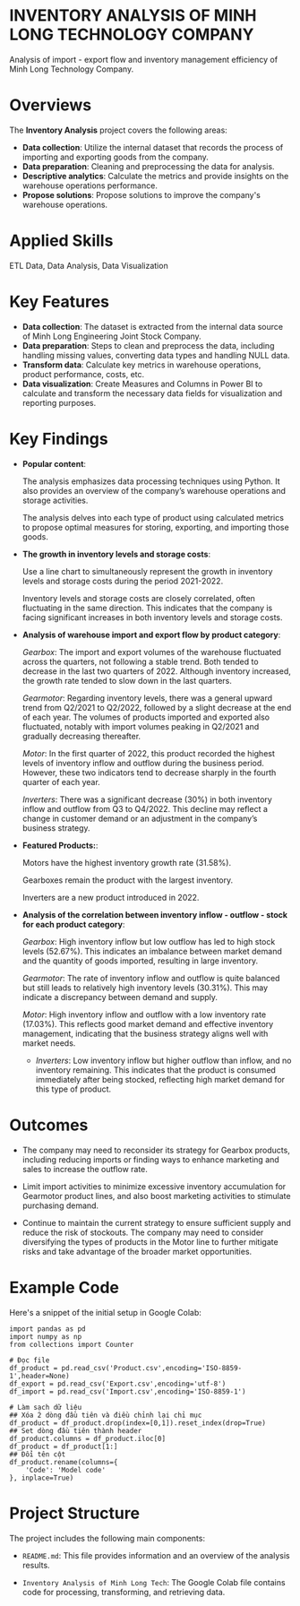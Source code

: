 # INVENTORY ANALYSIS OF MINH LONG TECHNOLOGY COMPANY
Analysis of import - export flow and inventory management efficiency of Minh Long Technology Company.
# Overviews
The **Inventory Analysis** project covers the following areas:

+ **Data collection**: Utilize the internal dataset that records the process of importing and exporting goods from the company.
+ **Data preparation**: Cleaning and preprocessing the data for analysis.
+ **Descriptive analytics**: Calculate the metrics and provide insights on the warehouse operations performance.
+ **Propose solutions**: Propose solutions to improve the company's warehouse operations.

# Applied Skills
ETL Data, Data Analysis, Data Visualization 

# Key Features

+ **Data collection**: The dataset is extracted from the internal data source of Minh Long Engineering Joint Stock Company.
+ **Data preparation**: Steps to clean and preprocess the data, including handling missing values, converting data types and handling NULL data.
+ **Transform data**: Calculate key metrics in warehouse operations, product performance, costs, etc.
+ **Data visualization**: Create Measures and Columns in Power BI to calculate and transform the necessary data fields for visualization and reporting purposes.
# Key Findings

+ **Popular content**:

  The analysis emphasizes data processing techniques using Python. It also provides an overview of the company’s warehouse operations and storage activities.

  The analysis delves into each type of product using calculated metrics to propose optimal measures for storing, exporting, and importing those goods.
+ **The growth in inventory levels and storage costs**:

  Use a line chart to simultaneously represent the growth in inventory levels and storage costs during the period 2021-2022.

  Inventory levels and storage costs are closely correlated, often fluctuating in the same direction. This indicates that the company is facing significant increases in both inventory levels and storage costs.
+ **Analysis of warehouse import and export flow by product category**:

  *Gearbox*: The import and export volumes of the warehouse fluctuated across the quarters, not       following a stable trend. Both tended to decrease in the last two quarters of 2022. Although inventory increased, the growth rate tended to slow down in the last quarters.
  
  *Gearmotor*: Regarding inventory levels, there was a general upward trend from Q2/2021 to Q2/2022, followed by a slight decrease at the end of each year. The volumes of products imported and exported also fluctuated, notably with import volumes peaking in Q2/2021 and gradually decreasing thereafter.
  
  *Motor*: In the first quarter of 2022, this product recorded the highest levels of inventory inflow and outflow during the business period. However, these two indicators tend to decrease sharply in the fourth quarter of each year.
  
  *Inverters*: There was a significant decrease (30%) in both inventory inflow and outflow from Q3 to Q4/2022. This decline may reflect a change in customer demand or an adjustment in the company’s business strategy.

+ **Featured Products:**:

  Motors have the highest inventory growth rate (31.58%).
  
  Gearboxes remain the product with the largest inventory.
  
  Inverters are a new product introduced in 2022.

+ **Analysis of the correlation between inventory inflow - outflow - stock for each product category**:

  *Gearbox*: High inventory inflow but low outflow has led to high stock levels (52.67%). This indicates an imbalance between market demand and the quantity of goods imported, resulting in large inventory.

  *Gearmotor*: The rate of inventory inflow and outflow is quite balanced but still leads to relatively high inventory levels (30.31%). This may indicate a discrepancy between demand and supply.

  *Motor*: High inventory inflow and outflow with a low inventory rate (17.03%). This reflects good market demand and effective inventory management, indicating that the business strategy aligns well with market needs.

  * *Inverters*: Low inventory inflow but higher outflow than inflow, and no inventory remaining. This indicates that the product is consumed immediately after being stocked, reflecting high market demand for this type of product.
# Outcomes

+ The company may need to reconsider its strategy for Gearbox products, including reducing imports or finding ways to enhance marketing and sales to increase the outflow rate.

+ Limit import activities to minimize excessive inventory accumulation for Gearmotor product lines, and also boost marketing activities to stimulate purchasing demand.

+ Continue to maintain the current strategy to ensure sufficient supply and reduce the risk of stockouts. The company may need to consider diversifying the types of products in the Motor line to further mitigate risks and take advantage of the broader market opportunities.

# Example Code

Here's a snippet of the initial setup in Google Colab:

```
import pandas as pd
import numpy as np
from collections import Counter

# Đọc file
df_product = pd.read_csv('Product.csv',encoding='ISO-8859-1',header=None)
df_export = pd.read_csv('Export.csv',encoding='utf-8')
df_import = pd.read_csv('Import.csv',encoding='ISO-8859-1')

# Làm sạch dữ liệu
## Xóa 2 dòng đầu tiên và điều chỉnh lại chỉ mục
df_product = df_product.drop(index=[0,1]).reset_index(drop=True)
## Set dòng đầu tiên thành header
df_product.columns = df_product.iloc[0]
df_product = df_product[1:]
## Đổi tên cột
df_product.rename(columns={
    'Code': 'Model code'
}, inplace=True)
```
# Project Structure

The project includes the following main components:

+ `README.md`: This file provides information and an overview of the analysis results.
  
+ `Inventory Analysis of Minh Long Tech`: The Google Colab file contains code for processing, transforming, and retrieving data.






